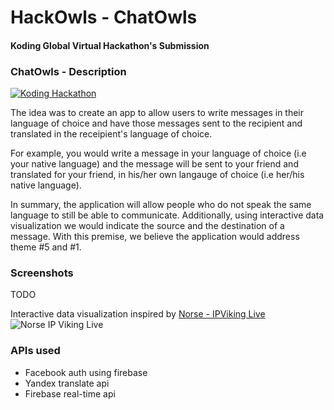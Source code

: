 # HackOwls - ChatOwls
#### Koding Global Virtual Hackathon's Submission

### ChatOwls - Description

[![Koding Hackathon](images/badge.png?raw=true "Koding Hackathon")](https://koding.com/Hackathon)

The idea was to create an app to allow users to write messages in their language of choice and have those messages sent to the recipient and translated in the receipient's language of choice. 

For example, you would write a message in your language of choice (i.e your native language) and the message will be sent to your friend and translated for your friend, in his/her own langauge of choice (i.e her/his native language).

In summary, the application will allow people who do not speak the same language to still be able to communicate. 
Additionally, using interactive data visualization we would indicate the source and the destination of a message. 
With this premise, we believe the application would address theme #5 and #1.

### Screenshots
TODO

Interactive data visualization inspired by [Norse - IPViking Live](http://map.ipviking.com/)
![Norse IP Viking Live](http://s3.amazonaws.com/awesome_screenshot/6688399?AWSAccessKeyId=0R7FMW7AXRVCYMAPTPR2&Expires=1417875787&Signature=4%2FcZrS8H6ShpX3mc3CuWWv4%2Fhzg%3D "Norse IP Viking Live")

### APIs used
- Facebook auth using firebase
- Yandex translate api
- Firebase real-time api

